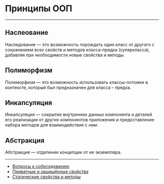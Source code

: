 # Принципы ООП
____

## Наслеование
Наследование — это возможность порождать один класс от другого с сохранением всех свойств и методов класса-предка (суперкласса), добавляя при необходимости новые свойства и методы.

## Полиморфизм 
Полиморфизм — это возможность использовать классы-потомки в контексте, который был предназначен для класса – предка.

## Инкапсуляция
Инкапсуляция — сокрытие внутренних данных компонента и деталей его реализации от других компонентов приложения и предоставление набора методов для взаимодействия с ним.

## Абстракция 
Абстракция — отделение концепции от ее экземпляра.
____
- [Вопросы к собеседованию](../../README.md)
- [Приватные и защищённые свойства](./propertydef.md)
- [Статические свойства и методы](./static.md)